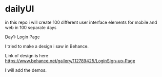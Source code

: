 # dailyUI
in this repo i will create 100 different user interface elements for mobile and web in 100 separate days

Day1: Login Page

I tried to make a design i saw in Behance.

Link of design is here https://www.behance.net/gallery/112789425/LoginSign-up-Page

I will add the demos.
